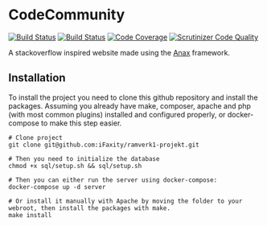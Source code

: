 CodeCommunity
======================

[![Build Status](https://travis-ci.com/iFaxity/ramverk1-projekt.svg?branch=master)](https://travis-ci.com/iFaxity/ramverk1-projekt)
[![Build Status](https://scrutinizer-ci.com/g/iFaxity/ramverk1-projekt/badges/build.png?b=master)](https://scrutinizer-ci.com/g/iFaxity/ramverk1-projekt/build-status/master)
[![Code Coverage](https://scrutinizer-ci.com/g/iFaxity/ramverk1-projekt/badges/coverage.png?b=master)](https://scrutinizer-ci.com/g/iFaxity/ramverk1-projekt/?branch=master)
[![Scrutinizer Code Quality](https://scrutinizer-ci.com/g/iFaxity/ramverk1-projekt/badges/quality-score.png?b=master)](https://scrutinizer-ci.com/g/iFaxity/ramverk1-projekt/?branch=master)

A stackoverflow inspired website made using the [Anax](https://github.com/canax) framework.

## Installation

To install the project you need to clone this github repository and install the packages. Assuming you already have make, composer, apache and php (with most common plugins) installed and configured properly, or docker-compose to make this step easier.

```
# Clone project
git clone git@github.com:iFaxity/ramverk1-projekt.git

# Then you need to initialize the database
chmod +x sql/setup.sh && sql/setup.sh

# Then you can either run the server using docker-compose:
docker-compose up -d server

# Or install it manually with Apache by moving the folder to your webroot, then install the packages with make.
make install
```
